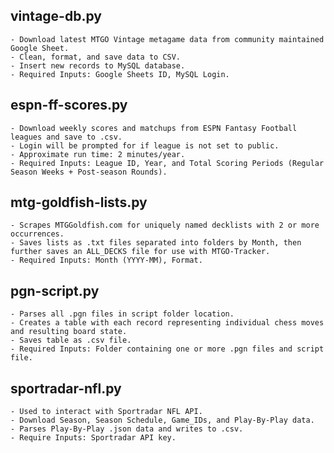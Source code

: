 ## vintage-db.py
    - Download latest MTGO Vintage metagame data from community maintained Google Sheet.
    - Clean, format, and save data to CSV.
    - Insert new records to MySQL database.
    - Required Inputs: Google Sheets ID, MySQL Login.
## espn-ff-scores.py
    - Download weekly scores and matchups from ESPN Fantasy Football leagues and save to .csv.
    - Login will be prompted for if league is not set to public.
    - Approximate run time: 2 minutes/year.
    - Required Inputs: League ID, Year, and Total Scoring Periods (Regular Season Weeks + Post-season Rounds).
## mtg-goldfish-lists.py
    - Scrapes MTGGoldfish.com for uniquely named decklists with 2 or more occurrences.
    - Saves lists as .txt files separated into folders by Month, then further saves an ALL_DECKS file for use with MTGO-Tracker.
    - Required Inputs: Month (YYYY-MM), Format.
## pgn-script.py
    - Parses all .pgn files in script folder location.
    - Creates a table with each record representing individual chess moves and resulting board state.
    - Saves table as .csv file.
    - Required Inputs: Folder containing one or more .pgn files and script file.
## sportradar-nfl.py
    - Used to interact with Sportradar NFL API.
    - Download Season, Season Schedule, Game_IDs, and Play-By-Play data.
    - Parses Play-By-Play .json data and writes to .csv.
    - Require Inputs: Sportradar API key.

